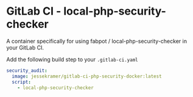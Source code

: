 # GitLab CI - local-php-security-checker

A container specifically for using fabpot / local-php-security-checker in your GitLab CI.

Add the following build step to your `.gitlab-ci.yaml`

```yaml
security_audit:
  image: jessekramer/gitlab-ci-php-security-docker:latest
  script:
    - local-php-security-checker
```
